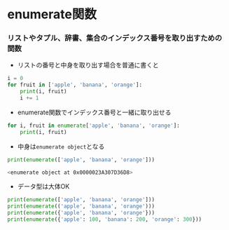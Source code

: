 # enumerate関数

### リストやタプル、辞書、集合のインデックス番号を取り出すための関数

- リストの番号と中身を取り出す場合を普通に書くと
```python
i = 0
for fruit in ['apple', 'banana', 'orange']:
    print(i, fruit)
    i += 1
```


- enumerate関数でインデックス番号と一緒に取り出せる
```python
for i, fruit in enumerate['apple', 'banana', 'orange']:
    print(i, fruit)
```


- 中身は`enumerate object`となる
```python
print(enumerate(['apple', 'banana', 'orange']))
```
```sh
<enumerate object at 0x0000023A307D36D8>
```


- データ型は大体OK
```python 
print(enumerate(['apple', 'banana', 'orange']))
print(enumerate(('apple', 'banana', 'orange')))
print(enumerate({'apple', 'banana', 'orange'}))
print(enumerate({'apple': 100, 'banana': 200, 'orange': 300}))
```